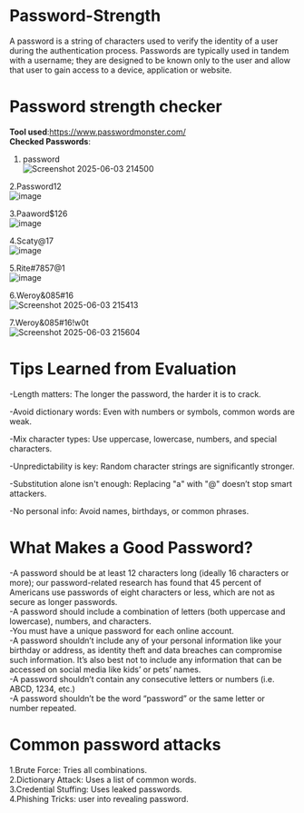 # Password-Strength  
A password is a string of characters used to verify the identity of a user during the authentication process. Passwords are typically used in tandem with a username; they are designed to be known only to the user and allow that user to gain access to a device, application or website.  

# Password strength checker
__Tool used__:https://www.passwordmonster.com/  
__Checked Passwords__:
1. password  
![Screenshot 2025-06-03 214500](https://github.com/user-attachments/assets/1dda099b-96b0-4404-8e89-b695f8421f91)  

2.Password12  
![image](https://github.com/user-attachments/assets/077be0df-b0e8-4881-a016-34d74e296d18)  

3.Paaword$126  
![image](https://github.com/user-attachments/assets/f815f869-97c0-4cb1-8d40-cec81065aae2)  

4.Scaty@17  
![image](https://github.com/user-attachments/assets/987ff749-1fdd-4491-a6c2-85d5d0adb527)  

5.Rite#7857@1  
![image](https://github.com/user-attachments/assets/63e95078-1e24-48db-8a62-3dd4bc2bf63d)  

6.Weroy&085#16  
![Screenshot 2025-06-03 215413](https://github.com/user-attachments/assets/d7c93fc2-ff8e-4098-a657-79d216e6b703)  

7.Weroy&085#16!w0t  
![Screenshot 2025-06-03 215604](https://github.com/user-attachments/assets/632dfb3f-f914-4cb9-ba47-4668a9ce0d01)         

# Tips Learned from Evaluation 
-Length matters: The longer the password, the harder it is to crack.   

-Avoid dictionary words: Even with numbers or symbols, common words are weak.  

-Mix character types: Use uppercase, lowercase, numbers, and special characters.  

-Unpredictability is key: Random character strings are significantly stronger.  

-Substitution alone isn't enough: Replacing "a" with "@" doesn’t stop smart attackers.  

-No personal info: Avoid names, birthdays, or common phrases.            

# What Makes a Good Password?  
-A password should be at least 12 characters long (ideally 16 characters or more); our password-related research has found that 45 percent of Americans use passwords of eight characters or less, which are not as secure as longer passwords.  
-A password should include a combination of letters (both uppercase and lowercase), numbers, and characters.  
-You must have a unique password for each online account.  
-A password shouldn’t include any of your personal information like your birthday or address, as identity theft and data breaches can compromise such information. It’s also best not to include any information that can be accessed on social media like kids’ or pets’ names.  
-A password shouldn’t contain any consecutive letters or numbers (i.e. ABCD, 1234, etc.)  
-A password shouldn’t be the word “password” or the same letter or number repeated.            

# Common password attacks  
1.Brute Force:	Tries all combinations.    
2.Dictionary Attack:	Uses a list of common words.    
3.Credential Stuffing:	Uses leaked passwords.  
4.Phishing	Tricks: user into revealing password.    
















